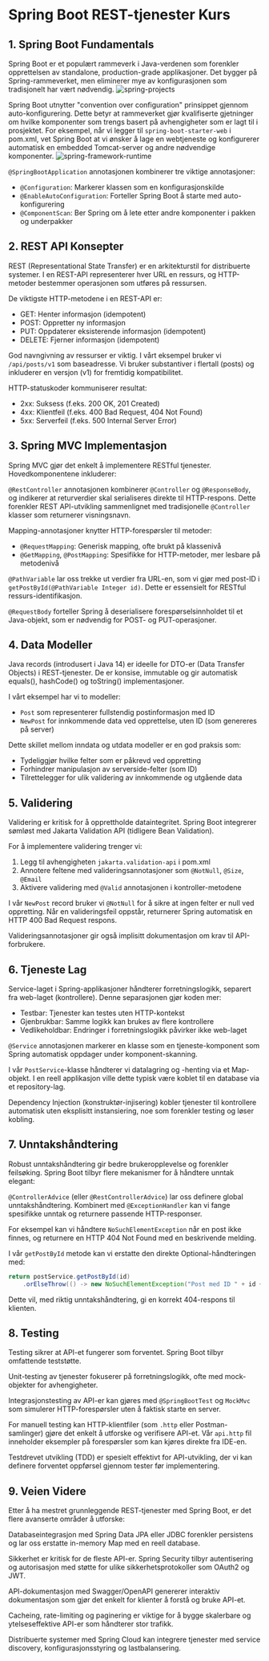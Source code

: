 # Spring Boot REST-tjenester Kurs

## 1. Spring Boot Fundamentals

Spring Boot er et populært rammeverk i Java-verdenen som forenkler opprettelsen av standalone, 
production-grade applikasjoner. Det bygger på Spring-rammeverket, men eliminerer mye av 
konfigurasjonen som tradisjonelt har vært nødvendig.
![spring-projects](spring-projects.png)

Spring Boot utnytter "convention over configuration" prinsippet gjennom auto-konfigurering. 
Dette betyr at rammeverket gjør kvalifiserte gjetninger om hvilke komponenter som trengs basert 
på avhengigheter som er lagt til i prosjektet. For eksempel, når vi legger til `spring-boot-starter-web` 
i pom.xml, vet Spring Boot at vi ønsker å lage en webtjeneste og konfigurerer automatisk en embedded 
Tomcat-server og andre nødvendige komponenter.
![spring-framework-runtime](spring-framework-runtime.png)

`@SpringBootApplication` annotasjonen kombinerer tre viktige annotasjoner:
- `@Configuration`: Markerer klassen som en konfigurasjonskilde
- `@EnableAutoConfiguration`: Forteller Spring Boot å starte med auto-konfigurering
- `@ComponentScan`: Ber Spring om å lete etter andre komponenter i pakken og underpakker

## 2. REST API Konsepter

REST (Representational State Transfer) er en arkitekturstil for distribuerte systemer. I en REST-API 
representerer hver URL en ressurs, og HTTP-metoder bestemmer operasjonen som utføres på ressursen.

De viktigste HTTP-metodene i en REST-API er:
- GET: Henter informasjon (idempotent)
- POST: Oppretter ny informasjon
- PUT: Oppdaterer eksisterende informasjon (idempotent)
- DELETE: Fjerner informasjon (idempotent)

God navngivning av ressurser er viktig. I vårt eksempel bruker vi `/api/posts/v1` som baseadresse. 
Vi bruker substantiver i flertall (posts) og inkluderer en versjon (v1) for fremtidig kompatibilitet.

HTTP-statuskoder kommuniserer resultat:
- 2xx: Suksess (f.eks. 200 OK, 201 Created)
- 4xx: Klientfeil (f.eks. 400 Bad Request, 404 Not Found)
- 5xx: Serverfeil (f.eks. 500 Internal Server Error)

## 3. Spring MVC Implementasjon

Spring MVC gjør det enkelt å implementere RESTful tjenester. Hovedkomponentene inkluderer:

`@RestController` annotasjonen kombinerer `@Controller` og `@ResponseBody`, og indikerer at 
returverdier skal serialiseres direkte til HTTP-respons. Dette forenkler REST API-utvikling 
sammenlignet med tradisjonelle `@Controller` klasser som returnerer visningsnavn.

Mapping-annotasjoner knytter HTTP-forespørsler til metoder:
- `@RequestMapping`: Generisk mapping, ofte brukt på klassenivå
- `@GetMapping`, `@PostMapping`: Spesifikke for HTTP-metoder, mer lesbare på metodenivå

`@PathVariable` lar oss trekke ut verdier fra URL-en, som vi gjør med post-ID i 
`getPostById(@PathVariable Integer id)`. Dette er essensielt for RESTful ressurs-identifikasjon.

`@RequestBody` forteller Spring å deserialisere forespørselsinnholdet til et Java-objekt, 
som er nødvendig for POST- og PUT-operasjoner.

## 4. Data Modeller

Java records (introdusert i Java 14) er ideelle for DTO-er (Data Transfer Objects) i REST-tjenester. 
De er konsise, immutable og gir automatisk equals(), hashCode() og toString() implementasjoner.

I vårt eksempel har vi to modeller:
- `Post` som representerer fullstendig postinformasjon med ID
- `NewPost` for innkommende data ved opprettelse, uten ID (som genereres på server)

Dette skillet mellom inndata og utdata modeller er en god praksis som:
- Tydeliggjør hvilke felter som er påkrevd ved oppretting
- Forhindrer manipulasjon av serverside-felter (som ID)
- Tilrettelegger for ulik validering av innkommende og utgående data

## 5. Validering

Validering er kritisk for å opprettholde dataintegritet. Spring Boot integrerer sømløst med 
Jakarta Validation API (tidligere Bean Validation).

For å implementere validering trenger vi:
1. Legg til avhengigheten `jakarta.validation-api` i pom.xml
2. Annotere feltene med valideringsannotasjoner som `@NotNull`, `@Size`, `@Email`
3. Aktivere validering med `@Valid` annotasjonen i kontroller-metodene

I vår `NewPost` record bruker vi `@NotNull` for å sikre at ingen felter er null ved oppretting. 
Når en valideringsfeil oppstår, returnerer Spring automatisk en HTTP 400 Bad Request respons.

Valideringsannotasjoner gir også implisitt dokumentasjon om krav til API-forbrukere.

## 6. Tjeneste Lag

Service-laget i Spring-applikasjoner håndterer forretningslogikk, separert fra web-laget (kontrollere). 
Denne separasjonen gjør koden mer:
- Testbar: Tjenester kan testes uten HTTP-kontekst
- Gjenbrukbar: Samme logikk kan brukes av flere kontrollere
- Vedlikeholdbar: Endringer i forretningslogikk påvirker ikke web-laget

`@Service` annotasjonen markerer en klasse som en tjeneste-komponent som Spring automatisk oppdager 
under komponent-skanning.

I vår `PostService`-klasse håndterer vi datalagring og -henting via et Map-objekt. I en reell 
applikasjon ville dette typisk være koblet til en database via et repository-lag.

Dependency Injection (konstruktør-injisering) kobler tjenester til kontrollere automatisk uten 
eksplisitt instansiering, noe som forenkler testing og løser kobling.

## 7. Unntakshåndtering

Robust unntakshåndtering gir bedre brukeropplevelse og forenkler feilsøking. Spring Boot tilbyr 
flere mekanismer for å håndtere unntak elegant:

`@ControllerAdvice` (eller `@RestControllerAdvice`) lar oss definere global unntakshåndtering. 
Kombinert med `@ExceptionHandler` kan vi fange spesifikke unntak og returnere passende HTTP-responser.

For eksempel kan vi håndtere `NoSuchElementException` når en post ikke finnes, og returnere en HTTP 
404 Not Found med en beskrivende melding.

I vår `getPostById` metode kan vi erstatte den direkte Optional-håndteringen med:
```java
return postService.getPostById(id)
    .orElseThrow(() -> new NoSuchElementException("Post med ID " + id + " finnes ikke"));
```

Dette vil, med riktig unntakshåndtering, gi en korrekt 404-respons til klienten.

## 8. Testing

Testing sikrer at API-et fungerer som forventet. Spring Boot tilbyr omfattende teststøtte.

Unit-testing av tjenester fokuserer på forretningslogikk, ofte med mock-objekter for avhengigheter.

Integrasjonstesting av API-er kan gjøres med `@SpringBootTest` og `MockMvc` som simulerer HTTP-forespørsler
uten å faktisk starte en server.

For manuell testing kan HTTP-klientfiler (som `.http` eller Postman-samlinger) gjøre det enkelt å
utforske og verifisere API-et. Vår `api.http` fil inneholder eksempler på forespørsler som kan
kjøres direkte fra IDE-en.

Testdrevet utvikling (TDD) er spesielt effektivt for API-utvikling, der vi kan definere forventet
oppførsel gjennom tester før implementering.

## 9. Veien Videre

Etter å ha mestret grunnleggende REST-tjenester med Spring Boot, er det flere avanserte områder å utforske:

Databaseintegrasjon med Spring Data JPA eller JDBC forenkler persistens og lar oss erstatte
in-memory Map med en reell database.

Sikkerhet er kritisk for de fleste API-er. Spring Security tilbyr autentisering og autorisasjon
med støtte for ulike sikkerhetsprotokoller som OAuth2 og JWT.

API-dokumentasjon med Swagger/OpenAPI genererer interaktiv dokumentasjon som gjør det enkelt for
klienter å forstå og bruke API-et.

Cacheing, rate-limiting og paginering er viktige for å bygge skalerbare og ytelseseffektive API-er
som håndterer stor trafikk.

Distribuerte systemer med Spring Cloud kan integrere tjenester med service discovery, konfigurasjonsstyring
og lastbalansering.
